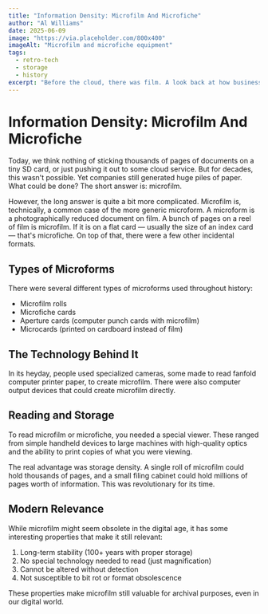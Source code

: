 ```yaml
---
title: "Information Density: Microfilm And Microfiche"
author: "Al Williams"
date: 2025-06-09
image: "https://via.placeholder.com/800x400"
imageAlt: "Microfilm and microfiche equipment"
tags:
  - retro-tech
  - storage
  - history
excerpt: "Before the cloud, there was film. A look back at how businesses stored massive amounts of documents using microfilm and microfiche."
---
```


# Information Density: Microfilm And Microfiche

Today, we think nothing of sticking thousands of pages of documents on a tiny SD card, or just pushing it out to some cloud service. But for decades, this wasn't possible. Yet companies still generated huge piles of paper. What could be done? The short answer is: microfilm.

However, the long answer is quite a bit more complicated. Microfilm is, technically, a common case of the more generic microform. A microform is a photographically reduced document on film. A bunch of pages on a reel of film is microfilm. If it is on a flat card — usually the size of an index card — that's microfiche. On top of that, there were a few other incidental formats.

## Types of Microforms

There were several different types of microforms used throughout history:

- Microfilm rolls
- Microfiche cards
- Aperture cards (computer punch cards with microfilm)
- Microcards (printed on cardboard instead of film)

## The Technology Behind It

In its heyday, people used specialized cameras, some made to read fanfold computer printer paper, to create microfilm. There were also computer output devices that could create microfilm directly.

## Reading and Storage

To read microfilm or microfiche, you needed a special viewer. These ranged from simple handheld devices to large machines with high-quality optics and the ability to print copies of what you were viewing.

The real advantage was storage density. A single roll of microfilm could hold thousands of pages, and a small filing cabinet could hold millions of pages worth of information. This was revolutionary for its time.

## Modern Relevance

While microfilm might seem obsolete in the digital age, it has some interesting properties that make it still relevant:

1. Long-term stability (100+ years with proper storage)
2. No special technology needed to read (just magnification)
3. Cannot be altered without detection
4. Not susceptible to bit rot or format obsolescence

These properties make microfilm still valuable for archival purposes, even in our digital world. 